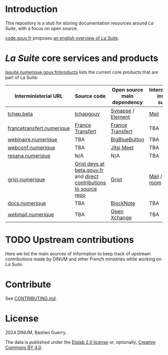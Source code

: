 # Introduction

This repository is a stub for storing documentation resources around *La Suite*, with a focus on open source.

[code.gouv.fr](https://code.gouv.fr) proposes [an english overview of *La Suite*](https://code.gouv.fr/en/lasuite/).

# *La Suite* core services and products

[lasuite.numerique.gouv.fr/products](https://lasuite.numerique.gouv.fr/products)
lists the current core products that are part of La Suite:

| Interministerial URL                                                   | Source code                                                                                                                                                                                                                               | Open source main dependency                                                                             | Interministerial instance support                                                                                                                                                                                                             | User doc                                    | Dev doc                                                                       |
|------------------------------------------------------------------------|-------------------------------------------------------------------------------------------------------------------------------------------------------------------------------------------------------------------------------------------|---------------------------------------------------------------------------------------------------------|-----------------------------------------------------------------------------------------------------------------------------------------------------------------------------------------------------------------------------------------------|---------------------------------------------|-------------------------------------------------------------------------------|
| [tchap.beta](https://tchap.beta.gouv.fr)                               | [tchapgouv](https://code.gouv.fr/sources/#/repos?q=tchap&group=https%3A%2F%2Fgithub.com%2Ftchapgouv)                                                                                                                                      | [Synapse](https://github.com/matrix-org/synapse) / [Element](https://github.com/element-hq/element-web) | [Mail](mailto:support@tchap.beta.gouv.fr)                                                                                                                                                                                                     |                                             |                                                                               |
| [francetransfert.numerique](https://francetransfert.numerique.gouv.fr) | [France Transfert](https://code.gouv.fr/sources/#/repos?q=france+transfert)                                                                                                                                                               | [France Transfert](https://code.gouv.fr/sources/#/repos?q=france+transfert)                             | TBA                                                                                                                                                                                                                                           |                                             |                                                                               |
| [webinaire.numerique](https://webinaire.numerique.gouv.fr)             | TBA                                                                                                                                                                                                                                       | [BigBlueButton](https://code.gouv.fr/sill/detail?name=BigBlueButton)                                    | TBA                                                                                                                                                                                                                                           |                                             |                                                                               |
| [webconf.numerique](https://webconf.numerique.gouv.fr)                 | TBA                                                                                                                                                                                                                                       | [Jitsi Meet](https://code.gouv.fr/sill/detail?name=Jitsi%20Meet)                                        | TBA                                                                                                                                                                                                                                           |                                             |                                                                               |
| [resana.numerique](https://resana.numerique.gouv.fr)                   | N/A                                                                                                                                                                                                                                       | N/A                                                                                                     | TBA                                                                                                                                                                                                                                           |                                             |                                                                               |
| [grist.numerique](https://grist.numerique.gouv.fr)                     | [Grist devs at beta.gouv.fr](https://code.gouv.fr/sources/#/repos?q=grist&group=https%3A%2F%2Fgithub.com%2Fbetagouv) and [direct contributions to source repo](https://github.com/gristlabs/grist-core/issues?q=is%3Aissue+label%3Aanct+) | [Grist](https://code.gouv.fr/sill/detail?name=Grist)                                                    | [Mail](mailto:contact@grist.numerique.gouv.fr) / [Tchap room](https://tchap.gouv.fr/#/room/!TLRWBCVNfbjgrNKmox:agent.dinum.tchap.gouv.fr?via=agent.dinum.tchap.gouv.fr&via=agent.dev-durable.tchap.gouv.fr&via=agent.interieur.tchap.gouv.fr) | [Website](https://support.getgrist.com/fr/) | [Doc folder](https://github.com/gristlabs/grist-core/tree/main/documentation) |
| [docs.numerique](https://docs.numerique.gouv.fr)                       | TBA                                                                                                                                                                                                                                       | [BlockNote](https://github.com/TypeCellOS/BlockNote)                                                    | TBA                                                                                                                                                                                                                                           |                                             |                                                                               |
| [webmail.numerique](https://webmail.numerique.gouv.fr)                 | TBA                                                                                                                                                                                                                                       | [Open Xchange](https://github.com/open-xchange)                                                         | TBA                                                                                                                                                                                                                                           |                                             |                                                                               |
	
# TODO Upstream contributions

Here we list the main sources of information to keep track of upstream contributions made by DINUM and other French ministries while working on *La Suite*.

# Contribute

See [CONTRIBUTING.md](CONTRIBUTING.md).

# License

2024 DINUM, Bastien Guerry.

The data is published under the [Etalab 2.0 license](LICENSES/LICENSE.Etalab-2.0.md) or, optionally, [Creative Commons BY 4.0](https://creativecommons.org/licenses/by/4.0/deed.fr).
